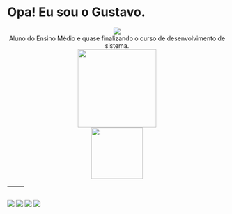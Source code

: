 # Opa! Eu sou o Gustavo. 

<div style="display: inline-block" >
  <div align="center">
<img src="https://img.icons8.com/color/48/000000/clr-goblin.png"/>
    </br>
<label>Aluno do Ensino Médio e quase finalizando o curso de desenvolvimento de sistema. <label>
  </div>
</div>

</br>

<div align="center">
  <a href="https://github.com/GustavoMachado12">
  <img height="180em" src="https://github-readme-stats.vercel.app/api?username=GustavoMachado12&show_icons=true&theme=radical&include_all_commits=true&count_private=true"/>
    </br>
  <img height="118em" src="https://github-readme-stats.vercel.app/api/top-langs/?username=GustavoMachado12&layout=compact&langs_count=7&theme=radical"/>
</div>ㅤㅤㅤ

##

<div style="display: inline-block" >
  <div align="center">
  <img src="https://img.icons8.com/color/50/000000/c-sharp-logo.png"/>
  <img src="https://img.icons8.com/fluency/48/000000/android-studio--v2.png"/>
  <img src="https://img.icons8.com/color/48/000000/html-5--v2.png"/>
  <img src="https://img.icons8.com/color/50/000000/css3.png"/>
     
  </div>
</div>

